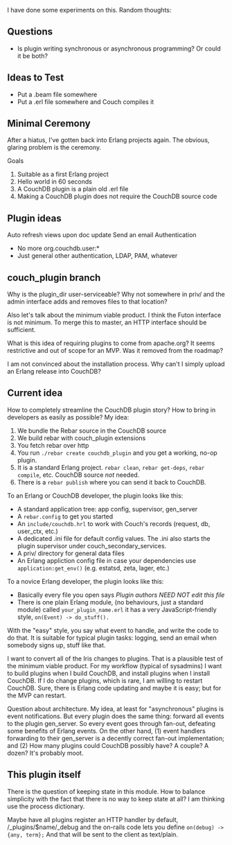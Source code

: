 I have done some experiments on this. Random thoughts:

## Questions

* Is plugin writing synchronous or asynchronous programming? Or could it be both?

## Ideas to Test

* Put a .beam file somewhere
* Put a .erl file somewhere and Couch compiles it

## Minimal Ceremony

After a hiatus, I've gotten back into Erlang projects again. The obvious, glaring problem is the ceremony.

Goals

1. Suitable as a first Erlang project
2. Hello world in 60 seconds
3. A CouchDB plugin is a plain old .erl file
3. Making a CouchDB plugin does not require the CouchDB source code

## Plugin ideas

Auto refresh views upon doc update
Send an email
Authentication
 * No more org.couchdb.user:*
 * Just general other authentication, LDAP, PAM, whatever

## couch_plugin branch

Why is the plugin_dir user-serviceable? Why not somewhere in priv/ and the admin interface
adds and removes files to that location?

Also let's talk about the minimum viable product. I think the Futon interface is not minimum. To merge this to master, an HTTP interface should be sufficient.

What is this idea of requiring plugins to come from apache.org? It seems restrictive and out of scope for an MVP. Was it removed from the roadmap?

I am not convinced about the installation process. Why can't I simply upload an Erlang release into CouchDB?

## Current idea

How to completely streamline the CouchDB plugin story? How to bring in developers as easily as possible? My idea:

1. We bundle the Rebar source in the CouchDB source
2. We build rebar with couch_plugin extensions
3. You fetch rebar over http
4. You run `./rebar create couchdb_plugin` and you get a working, no-op plugin.
6. It is a standard Erlang project. `rebar clean`, `rebar get-deps`, `rebar compile`, etc. CouchDB source *not* needed.
7. There is a `rebar publish` where you can send it back to CouchDB.

To an Erlang or CouchDB developer, the plugin looks like this:

* A standard application tree: app config, supervisor, gen_server
* A `rebar.config` to get you started
* An `include/couchdb.hrl` to work with Couch's records (request, db, user_ctx, etc.)
* A dedicated .ini file for default config values. The .ini also starts the plugin supervisor under couch_secondary_services.
* A priv/ directory for general data files
* An Erlang appliction config file in case your dependencies use `application:get_env()` (e.g. estatsd, zeta, lager, etc.)

To a novice Erlang developer, the plugin looks like this:

* Basically every file you open says *Plugin authors NEED NOT edit this file*
* There is one plain Erlang module, (no behaviours, just a standard module) called `your_plugin_name.erl` it has a very JavaScript-friendly style, `on(Event) -> do_stuff().`

With the "easy" style, you say what event to handle, and write the code to do that. It is suitable for typical plugin tasks: logging, send an email when somebody signs up, stuff like that.

I want to convert all of the Iris changes to plugins. That is a plausible test of the minimum viable product. For my workflow (typical of sysadmins) I want to build plugins when I build CouchDB, and install plugins when I install CouchDB. If I do change plugins, which is rare, I am willing to restart CouchDB. Sure, there is Erlang code updating and maybe it is easy; but for the MVP can restart.

Question about architecture. My idea, at least for "asynchronous" plugins is event notifications. But every plugin does the same thing: forward all events to the plugin gen_server. So every event goes through fan-out, defeating some benefits of Erlang events. On the other hand, (1) event handlers forwarding to their gen_server is a decently correct fan-out implementation; and (2) How many plugins could CouchDB possibly have? A couple? A dozen? It's probably moot.

## This plugin itself

There is the question of keeping state in this module. How to balance simplicity
with the fact that there is no way to keep state at all? I am thinking use the process
dictionary.

Maybe have all plugins register an HTTP handler by default, /_plugins/$name/_debug and the on-rails code lets you define `on(debug) -> {any, term};` And that will be sent to the client as text/plain.
